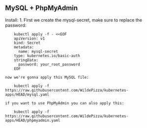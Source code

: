 MySQL + PhpMyAdmin
---------
Install:
  1.
    First we create the mysql-secret, make sure to replace the password:
```
    kubectl apply -f - <<EOF
    apiVersion: v1
    kind: Secret
    metadata:
      name: mysql-secret
    type: kubernetes.io/basic-auth
    stringData:
      password: your_root_password
    EOF
```
    now we're gonna apply this MySQL file:
```
    kubectl apply -f https://raw.githubusercontent.com/WildePizza/kubernetes-apps/HEAD/mysql.yaml
```
    if you want to use PhpMyAdmin you can also apply this:
```
    kubectl apply -f https://raw.githubusercontent.com/WildePizza/kubernetes-apps/HEAD/phpmyadmin.yaml
```
